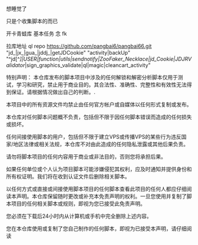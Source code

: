 想睡觉了

只是个收集脚本的而已

开卡青蛙库 基本任务 念 fk


拉库地址
ql repo https://github.com/pangbai6/pangbai66.git "jd_|jx_|gua_|jddj_|getJDCookie" "activity|backUp" "^jd[^_]|USER|function|utils|sendnotify|ZooFaker_Necklace|jd_Cookie|JDJRValidator_|sign_graphics_validate|ql|magic|cleancart_activity"








特别声明：
本仓库发布的脚本项目中涉及的任何解锁和解密分析脚本仅用于测试，学习和研究，禁止用于商业目的。其合法性、准确性、完整性和有效性无法得到保证。请根据情况做出自己的判断。.

本项目中的所有资源文件均禁止由任何官方帐户或自媒体以任何形式复制或发布。

本仓库对任何脚本问题概不负责，包括但不限于因任何脚本错误而造成的任何损失或损坏。

任何间接使用脚本的用户，包括但不限于建立VPS或传播VPS的某些行为违反国家/地区法律或相关法规，本仓库不对由此造成的任何隐私泄露或其他后果负责。

请勿将脚本项目的任何内容用于商业或非法目的，否则您将承担后果。

如果任何单位或个人认为项目脚本可能涉嫌侵犯其权利，应及时通知并提供身份和所有权证明。我们将在收到认证文件后删除相关脚本。

以任何方式或直接或间接使用脚本项目的任何脚本查看此项目的任何人都应仔细阅读本声明。本仓库保留随时更改或补充本免责声明的权利。一旦您使用并复制了脚本项目的任何相关脚本或规则，即视为您已接受此免责声明。

您必须在下载后24小时内从计算机或手机中完全删除上述内容。

您在本仓库使用或复制了您自己制作的任何脚本，即视为已接受本声明，请仔细阅读

